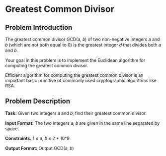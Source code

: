 # Greatest Common Divisor

## Problem Introduction

The greatest common divisor GCD(𝑎, 𝑏) of two non-negative integers 𝑎 and 𝑏 (which are not both equal to 0) is the greatest integer 𝑑 that divides both 𝑎 and 𝑏.

Your goal in this problem is to implement the Euclidean algorithm for computing the greatest common divisor.

Efficient algorithm for computing the greatest common divisor is an important basic primitive of commonly used cryptographic algorithms like RSA.

## Problem Description

**Task:** Given two integers 𝑎 and 𝑏, find their greatest common divisor.

**Input Format:** The two integers 𝑎, 𝑏 are given in the same line separated by space.

**Constraints.** 1 ≤ 𝑎, 𝑏 ≤ 2 * 10^9

**Output Format:** Output GCD(𝑎, 𝑏)
